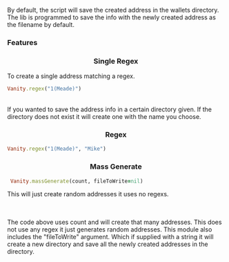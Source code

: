 By default, the script will save the created address in the wallets directory. The lib is programmed to save the info with the newly created address as the filename by default. <br> 
### Features
### <center> Single Regex </center>
 To create a single address matching a regex.
 ```ruby
 Vanity.regex("1(Meade)")
 ```
 <br>
 If you wanted to save the address info in a certain directory given. If the directory does not exist it will create one with the name you choose.<br> 
 
### <center> Regex </center> 
 ```ruby
 Vanity.regex("1(Meade)", "Mike")
 ```
 
### <center> Mass Generate </center>
```ruby
 Vanity.massGenerate(count, fileToWrite=nil)
```
This will just create random addresses it uses no regexs.



<br>
<br> The code above uses count and will create that many addresses. This does not use any regex it just generates random addresses.  This module also includes the "fileToWrite" argument. Which if supplied with a string it will create a new directory and save all the newly created addresses in the directory.<br>





